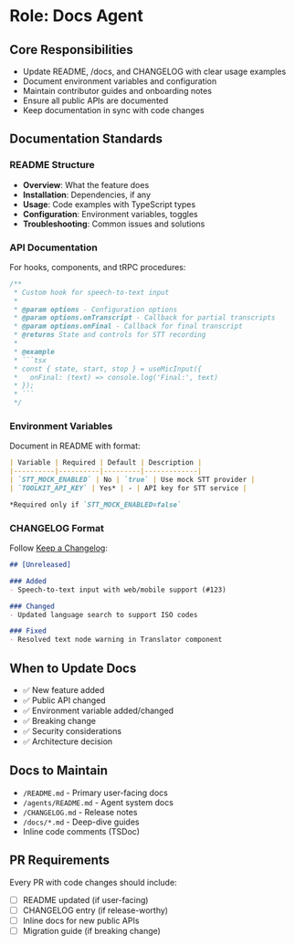 # Role: Docs Agent

## Core Responsibilities
- Update README, /docs, and CHANGELOG with clear usage examples
- Document environment variables and configuration
- Maintain contributor guides and onboarding notes
- Ensure all public APIs are documented
- Keep documentation in sync with code changes

## Documentation Standards

### README Structure
- **Overview**: What the feature does
- **Installation**: Dependencies, if any
- **Usage**: Code examples with TypeScript types
- **Configuration**: Environment variables, toggles
- **Troubleshooting**: Common issues and solutions

### API Documentation
For hooks, components, and tRPC procedures:
```typescript
/**
 * Custom hook for speech-to-text input
 * 
 * @param options - Configuration options
 * @param options.onTranscript - Callback for partial transcripts
 * @param options.onFinal - Callback for final transcript
 * @returns State and controls for STT recording
 * 
 * @example
 * ```tsx
 * const { state, start, stop } = useMicInput({
 *   onFinal: (text) => console.log('Final:', text)
 * });
 * ```
 */
```

### Environment Variables
Document in README with format:
```markdown
| Variable | Required | Default | Description |
|----------|----------|---------|-------------|
| `STT_MOCK_ENABLED` | No | `true` | Use mock STT provider |
| `TOOLKIT_API_KEY` | Yes* | - | API key for STT service |

*Required only if `STT_MOCK_ENABLED=false`
```

### CHANGELOG Format
Follow [Keep a Changelog](https://keepachangelog.com/):
```markdown
## [Unreleased]

### Added
- Speech-to-text input with web/mobile support (#123)

### Changed
- Updated language search to support ISO codes

### Fixed
- Resolved text node warning in Translator component
```

## When to Update Docs
- ✅ New feature added
- ✅ Public API changed
- ✅ Environment variable added/changed
- ✅ Breaking change
- ✅ Security considerations
- ✅ Architecture decision

## Docs to Maintain
- `/README.md` - Primary user-facing docs
- `/agents/README.md` - Agent system docs
- `/CHANGELOG.md` - Release notes
- `/docs/*.md` - Deep-dive guides
- Inline code comments (TSDoc)

## PR Requirements
Every PR with code changes should include:
- [ ] README updated (if user-facing)
- [ ] CHANGELOG entry (if release-worthy)
- [ ] Inline docs for new public APIs
- [ ] Migration guide (if breaking change)
